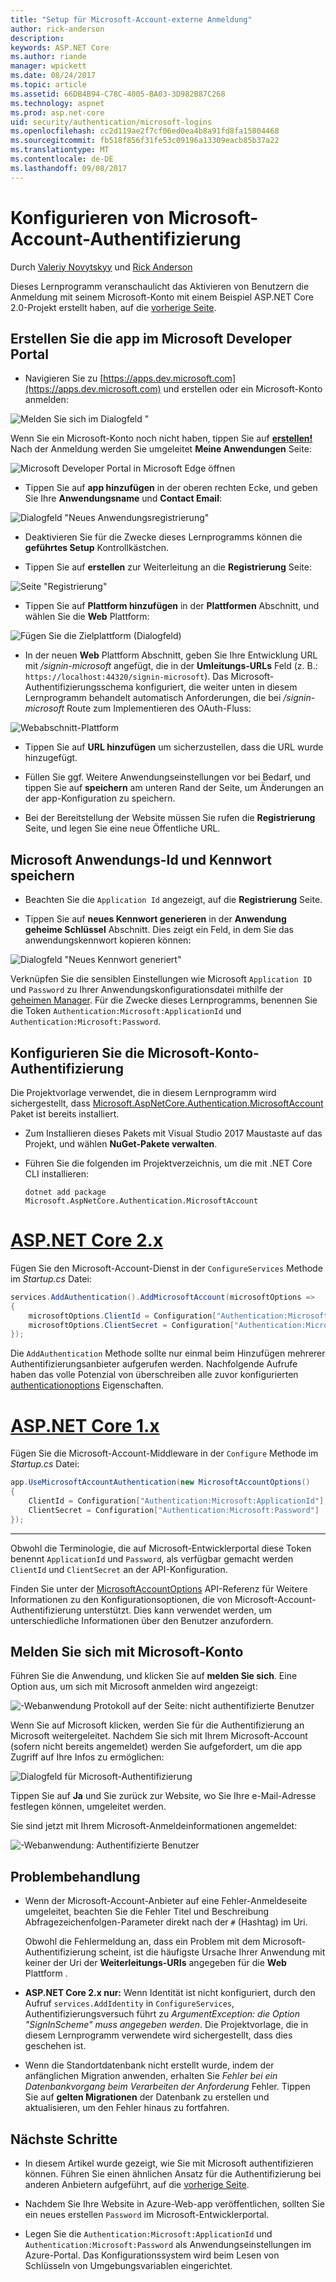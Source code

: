 ```yaml
---
title: "Setup für Microsoft-Account-externe Anmeldung"
author: rick-anderson
description: 
keywords: ASP.NET Core
ms.author: riande
manager: wpickett
ms.date: 08/24/2017
ms.topic: article
ms.assetid: 66DB4B94-C78C-4005-BA03-3D982B87C268
ms.technology: aspnet
ms.prod: asp.net-core
uid: security/authentication/microsoft-logins
ms.openlocfilehash: cc2d119ae2f7cf06ed0ea4b8a91fd8fa15804468
ms.sourcegitcommit: fb518f856f31fe53c09196a13309eacb85b37a22
ms.translationtype: MT
ms.contentlocale: de-DE
ms.lasthandoff: 09/08/2017
---
```

# <a name="configuring-microsoft-account-authentication"></a>Konfigurieren von Microsoft-Account-Authentifizierung

<a name=security-authentication-microsoft-logins></a>

Durch [Valeriy Novytskyy](https://github.com/01binary) und [Rick Anderson](https://twitter.com/RickAndMSFT)

Dieses Lernprogramm veranschaulicht das Aktivieren von Benutzern die Anmeldung mit seinem Microsoft-Konto mit einem Beispiel ASP.NET Core 2.0-Projekt erstellt haben, auf die [vorherige Seite](index.md).

## <a name="create-the-app-in-microsoft-developer-portal"></a>Erstellen Sie die app im Microsoft Developer Portal

* Navigieren Sie zu [https://apps.dev.microsoft.com](https://apps.dev.microsoft.com) und erstellen oder ein Microsoft-Konto anmelden:

![Melden Sie sich im Dialogfeld "](index/_static/MicrosoftDevLogin.png)

Wenn Sie ein Microsoft-Konto noch nicht haben, tippen Sie auf  **[erstellen!](https://signup.live.com/signup?wa=wsignin1.0&rpsnv=13&ct=1478151035&rver=6.7.6643.0&wp=SAPI_LONG&wreply=https%3a%2f%2fapps.dev.microsoft.com%2fLoginPostBack&id=293053&aadredir=1&contextid=D70D4F21246BAB50&bk=1478151036&uiflavor=web&uaid=f0c3de863a914c358b8dc01b1ff49e85&mkt=EN-US&lc=1033&lic=1)** Nach der Anmeldung werden Sie umgeleitet **Meine Anwendungen** Seite:

![Microsoft Developer Portal in Microsoft Edge öffnen](index/_static/MicrosoftDev.png)

* Tippen Sie auf **app hinzufügen** in der oberen rechten Ecke, und geben Sie Ihre **Anwendungsname** und **Contact Email**:

![Dialogfeld "Neues Anwendungsregistrierung"](index/_static/MicrosoftDevAppCreate.png)

* Deaktivieren Sie für die Zwecke dieses Lernprogramms können die **geführtes Setup** Kontrollkästchen.

* Tippen Sie auf **erstellen** zur Weiterleitung an die **Registrierung** Seite:

![Seite "Registrierung"](index/_static/MicrosoftDevAppReg.png)

* Tippen Sie auf **Plattform hinzufügen** in der **Plattformen** Abschnitt, und wählen Sie die **Web** Plattform:

![Fügen Sie die Zielplattform (Dialogfeld)](index/_static/MicrosoftDevAppPlatform.png)

* In der neuen **Web** Plattform Abschnitt, geben Sie Ihre Entwicklung URL mit */signin-microsoft* angefügt, die in der **Umleitungs-URLs** Feld (z. B.: `https://localhost:44320/signin-microsoft`). Das Microsoft-Authentifizierungsschema konfiguriert, die weiter unten in diesem Lernprogramm behandelt automatisch Anforderungen, die bei */signin-microsoft* Route zum Implementieren des OAuth-Fluss:

![Webabschnitt-Plattform](index/_static/MicrosoftRedirectUri.png)

* Tippen Sie auf **URL hinzufügen** um sicherzustellen, dass die URL wurde hinzugefügt.

* Füllen Sie ggf. Weitere Anwendungseinstellungen vor bei Bedarf, und tippen Sie auf **speichern** am unteren Rand der Seite, um Änderungen an der app-Konfiguration zu speichern.

* Bei der Bereitstellung der Website müssen Sie rufen die **Registrierung** Seite, und legen Sie eine neue Öffentliche URL.

## <a name="store-microsoft-application-id-and-password"></a>Microsoft Anwendungs-Id und Kennwort speichern

* Beachten Sie die `Application Id` angezeigt, auf die **Registrierung** Seite.

* Tippen Sie auf **neues Kennwort generieren** in der **Anwendung geheime Schlüssel** Abschnitt. Dies zeigt ein Feld, in dem Sie das anwendungskennwort kopieren können:

![Dialogfeld "Neues Kennwort generiert"](index/_static/MicrosoftDevPassword.png)

Verknüpfen Sie die sensiblen Einstellungen wie Microsoft `Application ID` und `Password` zu Ihrer Anwendungskonfigurationsdatei mithilfe der [geheimen Manager](../../app-secrets.md). Für die Zwecke dieses Lernprogramms, benennen Sie die Token `Authentication:Microsoft:ApplicationId` und `Authentication:Microsoft:Password`.

## <a name="configure-microsoft-account-authentication"></a>Konfigurieren Sie die Microsoft-Konto-Authentifizierung

Die Projektvorlage verwendet, die in diesem Lernprogramm wird sichergestellt, dass [Microsoft.AspNetCore.Authentication.MicrosoftAccount](https://www.nuget.org/packages/Microsoft.AspNetCore.Authentication.MicrosoftAccount) Paket ist bereits installiert.

* Zum Installieren dieses Pakets mit Visual Studio 2017 Maustaste auf das Projekt, und wählen **NuGet-Pakete verwalten**.
* Führen Sie die folgenden im Projektverzeichnis, um die mit .NET Core CLI installieren:

   `dotnet add package Microsoft.AspNetCore.Authentication.MicrosoftAccount`

# <a name="aspnet-core-2xtabaspnetcore2x"></a>[ASP.NET Core 2.x](#tab/aspnetcore2x)

Fügen Sie den Microsoft-Account-Dienst in der `ConfigureServices` Methode im *Startup.cs* Datei:

```csharp
services.AddAuthentication().AddMicrosoftAccount(microsoftOptions =>
{
    microsoftOptions.ClientId = Configuration["Authentication:Microsoft:ApplicationId"];
    microsoftOptions.ClientSecret = Configuration["Authentication:Microsoft:Password"];
});
```

Die `AddAuthentication` Methode sollte nur einmal beim Hinzufügen mehrerer Authentifizierungsanbieter aufgerufen werden. Nachfolgende Aufrufe haben das volle Potenzial von überschreiben alle zuvor konfigurierten [authenticationoptions](https://docs.microsoft.com/aspnet/core/api/microsoft.aspnetcore.builder.authenticationoptions) Eigenschaften.

# <a name="aspnet-core-1xtabaspnetcore1x"></a>[ASP.NET Core 1.x](#tab/aspnetcore1x)

Fügen Sie die Microsoft-Account-Middleware in der `Configure` Methode im *Startup.cs* Datei:

```csharp
app.UseMicrosoftAccountAuthentication(new MicrosoftAccountOptions()
{
    ClientId = Configuration["Authentication:Microsoft:ApplicationId"],
    ClientSecret = Configuration["Authentication:Microsoft:Password"]
});
```

---

Obwohl die Terminologie, die auf Microsoft-Entwicklerportal diese Token benennt `ApplicationId` und `Password`, als verfügbar gemacht werden `ClientId` und `ClientSecret` an der API-Konfiguration.

Finden Sie unter der [MicrosoftAccountOptions](https://docs.microsoft.com/aspnet/core/api/microsoft.aspnetcore.builder.microsoftaccountoptions) API-Referenz für Weitere Informationen zu den Konfigurationsoptionen, die von Microsoft-Account-Authentifizierung unterstützt. Dies kann verwendet werden, um unterschiedliche Informationen über den Benutzer anzufordern.

## <a name="sign-in-with-microsoft-account"></a>Melden Sie sich mit Microsoft-Konto

Führen Sie die Anwendung, und klicken Sie auf **melden Sie sich**. Eine Option aus, um sich mit Microsoft anmelden wird angezeigt:

![-Webanwendung Protokoll auf der Seite: nicht authentifizierte Benutzer](index/_static/DoneMicrosoft.png)

Wenn Sie auf Microsoft klicken, werden Sie für die Authentifizierung an Microsoft weitergeleitet. Nachdem Sie sich mit Ihrem Microsoft-Account (sofern nicht bereits angemeldet) werden Sie aufgefordert, um die app Zugriff auf Ihre Infos zu ermöglichen:

![Dialogfeld für Microsoft-Authentifizierung](index/_static/MicrosoftLogin.png)

Tippen Sie auf **Ja** und Sie zurück zur Website, wo Sie Ihre e-Mail-Adresse festlegen können, umgeleitet werden.

Sie sind jetzt mit Ihrem Microsoft-Anmeldeinformationen angemeldet:

![-Webanwendung: Authentifizierte Benutzer](index/_static/Done.png)

## <a name="troubleshooting"></a>Problembehandlung

* Wenn der Microsoft-Account-Anbieter auf eine Fehler-Anmeldeseite umgeleitet, beachten Sie die Fehler Titel und Beschreibung Abfragezeichenfolgen-Parameter direkt nach der `#` (Hashtag) im Uri.

  Obwohl die Fehlermeldung an, dass ein Problem mit dem Microsoft-Authentifizierung scheint, ist die häufigste Ursache Ihrer Anwendung mit keiner der Uri der **Weiterleitungs-URIs** angegeben für die **Web** Plattform .
* **ASP.NET Core 2.x nur:** Wenn Identität ist nicht konfiguriert, durch den Aufruf `services.AddIdentity` in `ConfigureServices`, Authentifizierungsversuch führt zu *ArgumentException: die Option "SignInScheme" muss angegeben werden*. Die Projektvorlage, die in diesem Lernprogramm verwendete wird sichergestellt, dass dies geschehen ist.
* Wenn die Standortdatenbank nicht erstellt wurde, indem der anfänglichen Migration anwenden, erhalten Sie *Fehler bei ein Datenbankvorgang beim Verarbeiten der Anforderung* Fehler. Tippen Sie auf **gelten Migrationen** der Datenbank zu erstellen und aktualisieren, um den Fehler hinaus zu fortfahren.

## <a name="next-steps"></a>Nächste Schritte

* In diesem Artikel wurde gezeigt, wie Sie mit Microsoft authentifizieren können. Führen Sie einen ähnlichen Ansatz für die Authentifizierung bei anderen Anbietern aufgeführt, auf die [vorherige Seite](index.md).

* Nachdem Sie Ihre Website in Azure-Web-app veröffentlichen, sollten Sie ein neues erstellen `Password` im Microsoft-Entwicklerportal.

* Legen Sie die `Authentication:Microsoft:ApplicationId` und `Authentication:Microsoft:Password` als Anwendungseinstellungen im Azure-Portal. Das Konfigurationssystem wird beim Lesen von Schlüsseln von Umgebungsvariablen eingerichtet.
